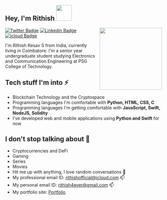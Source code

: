 <h2> Hey,  I'm Rithish  <img src="https://clintbird.com/images/posts/2017/gifs-2.gif" width="50px"> </h2>

<img align='right' src='https://d6f6d0kpz0gyr.cloudfront.net/uploads/images-archive/Blog/Gifs/coding.gif?mtime=20200914144127&focal=none' width='200"'>

[![Twitter Badge](https://img.shields.io/badge/-@RithishKesav-1ca0f1?style=flat-square&labelColor=1ca0f1&logo=twitter&logoColor=white&link=https://twitter.com/RithishKesav)](https://twitter.com/RithishKesav) 
[![Linkedin Badge](https://img.shields.io/badge/-RithishKesavS-blue?style=flat-square&logo=Linkedin&logoColor=white&link=https://www.linkedin.com/in/rithish-kesav-s-9b909b187/)](https://www.linkedin.com/in/rithish-kesav-s-9b909b187/) 
[![icloud Badge](https://img.shields.io/endpoint?color=black&label=rithishofficial@icloud.com&logo=icloud&logoColor=blue&style=flat-square&url=mailto:rithishofficial@icloud.com)](mailto:rithishofficial@icloud.com)


I'm Rithish Kesav S from India, currently living in Coimbatore. I'm a senior year undergraduate student studying Electronics and Communication Engineering at PSG College of Technology.

## Tech stuff I'm into ⚡

- Blockchain Technology and the Cryptospace
- Programming languages I'm comfortable with **Python, HTML, CSS, C**
- Programming languages I'm getting comfortable with **JavaScript, Swift, NodeJS, Solidity**
- I've developed web and mobile applications using **Python and Swift** for now

## I don't stop talking about 🤔
- Cryptocurrencies and DeFi 
- Gaming
- Series
- Movies
- Hit me up with anything, I love random conversations 💬 
- My professional email ID: rithishofficial@icloud.com 📫
- My personal email ID: rithish4ever@gmail.com 📫
- My portfolio site: [Portfolio](https://rithish.github.io)




